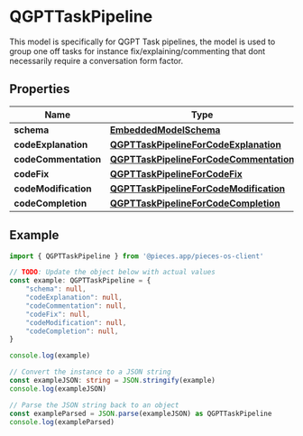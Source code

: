 
# QGPTTaskPipeline

This model is specifically for QGPT Task pipelines, the model is used to group one off tasks for instance fix/explaining/commenting that dont necessarily require a conversation form factor.

## Properties

Name | Type
------------ | -------------
**schema** | [**EmbeddedModelSchema**](EmbeddedModelSchema)
**codeExplanation** | [**QGPTTaskPipelineForCodeExplanation**](QGPTTaskPipelineForCodeExplanation)
**codeCommentation** | [**QGPTTaskPipelineForCodeCommentation**](QGPTTaskPipelineForCodeCommentation)
**codeFix** | [**QGPTTaskPipelineForCodeFix**](QGPTTaskPipelineForCodeFix)
**codeModification** | [**QGPTTaskPipelineForCodeModification**](QGPTTaskPipelineForCodeModification)
**codeCompletion** | [**QGPTTaskPipelineForCodeCompletion**](QGPTTaskPipelineForCodeCompletion)

## Example

```typescript
import { QGPTTaskPipeline } from '@pieces.app/pieces-os-client'

// TODO: Update the object below with actual values
const example: QGPTTaskPipeline = {
    "schema": null,
    "codeExplanation": null,
    "codeCommentation": null,
    "codeFix": null,
    "codeModification": null,
    "codeCompletion": null,
}

console.log(example)

// Convert the instance to a JSON string
const exampleJSON: string = JSON.stringify(example)
console.log(exampleJSON)

// Parse the JSON string back to an object
const exampleParsed = JSON.parse(exampleJSON) as QGPTTaskPipeline
console.log(exampleParsed)
```


